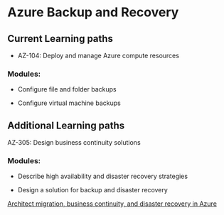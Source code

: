 # Azure Backup and Recovery

## Current Learning paths

* AZ-104: Deploy and manage Azure compute resources

### Modules:

  * Configure file and folder backups

  * Configure virtual machine backups

## Additional Learning paths

AZ-305: Design business continuity solutions

### Modules:

  * Describe high availability and disaster recovery strategies

  * Design a solution for backup and disaster recovery

[Architect migration, business continuity, and disaster recovery in Azure](https://learn.microsoft.com/en-us/training/browse/?terms=%E2%80%A2%09Architect%20migration%2C%20business%20continuity%2C%20and%20disaster%20recovery%20in%20Azure&resource_type=learning%20path#:~:text=LEARNING%20PATH-,Architect%20migration%2C%20business%20continuity%2C%20and%20disaster%20recovery%20in%20Azure,-6%20hr%2041)

 

